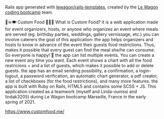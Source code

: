 Rails app generated with [lewagon/rails-templates](https://github.com/lewagon/rails-templates), created by the [Le Wagon coding bootcamp](https://www.lewagon.com) team.

🥐☕️🍽 Custom Food 🥪🍷🍰
What is Custom Food?
it is a web application
made for event organizers, hosts, or anyone who organizes an event where meals are served (eg. birthday parties, weddings, gallery vernissage, etc.)
you can involve caterers
the goal of this application: the app helps organizers and hosts to know in advance of the event their guests food restrictions. Thus, makes it possible that every guest can find the meal she/he can consume. So everyone is happy! 🎉
the app can list multiple events. You can create a new event any time you want. Each event shows a chart with all the food restricions + and a list of guests, which makes it possible to add or delete guests.
the app has an email sending possibility, a confirmation, a login-logout, a password verification, an automatic chart generator, a pdf creator, a list of checkboxes (for the food restrictions), and many more features.
the app is built with Ruby on Rails, HTML5 and contains some SCSS + JS.
This application created as a teamwork (myself and Linda-ounissi and lindak3205) during Le Wagon bootcamp Marseille, France in the early spring of 2021.

https://www.customfood.me/
